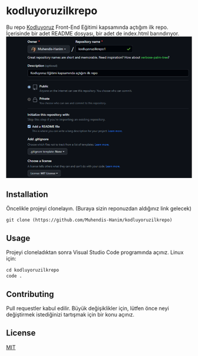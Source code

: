 # kodluyoruzilkrepo
Bu repo [Kodluyoruz](https://kodluyoruz.org/) Front-End Eğitimi kapsamında açtığım ilk repo. İçerisinde bir adet README dosyası, bir adet de index.html barındırıyor.
![Image](repo.png)

## Installation
Öncelikle projeyi clonelayın. (Buraya sizin reponuzdan aldığınız link gelecek)
```
git clone (https://github.com/Muhendis-Hanim/kodluyoruzilkrepo)
```


## Usage
Projeyi cloneladıktan sonra Visual Studio Code programında açınız. 
Linux için:
```
cd kodluyoruzilkrepo
code .
```

## Contributing
Pull requestler kabul edilir. Büyük değişiklikler için, lütfen önce neyi değiştirmek istediğinizi tartışmak için bir konu açınız.

## License
[MIT]()
